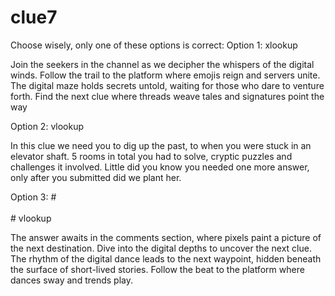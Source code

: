 # clue7
Choose wisely, only one of these options is correct:
Option 1: <!--(br)(/br)(tr)(/tr)--> xlookup

Join the seekers in the channel as we decipher the whispers of the digital winds. Follow the trail to the platform where emojis reign and servers unite. The digital maze holds secrets untold, waiting for those who dare to venture forth. Find the next clue where threads weave tales and signatures point the way

Option 2: <!--<br></br><tr></tr>--> vlookup

In this clue we need you to dig up the past, to when you were stuck in an elevator shaft. 5 rooms in total you had to solve, cryptic puzzles and challenges it involved. Little did you know you needed one more answer, only after you submitted did we plant her.  

Option 3: #<br></br><tr></tr># vlookup

The answer awaits in the comments section, where pixels paint a picture of the next destination. Dive into the digital depths to uncover the next clue. The rhythm of the digital dance leads to the next waypoint, hidden beneath the surface of short-lived stories. Follow the beat to the platform where dances sway and trends play.

